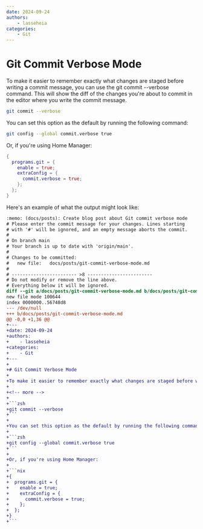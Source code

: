 ```yaml
---
date: 2024-09-24
authors:
    - lasseheia
categories:
    - Git
---
```


# Git Commit Verbose Mode

To make it easier to remember exactly what changes are staged before writing a commit message, you can use the git commit --verbose command. This will show the diff of the changes you're about to commit in the editor where you write the commit message.

<!-- more -->

```zsh
git commit --verbose
```

You can set this option as the default by running the following command:

```zsh
git config --global commit.verbose true
```

Or, if you're using Home Manager:

```nix
{
  programs.git = {
    enable = true;
    extraConfig = {
      commit.verbose = true;
    };
  };
}
```

Here's an example of what the output might look like:

```diff
:memo: (docs/posts): Create blog post about Git commit verbose mode
# Please enter the commit message for your changes. Lines starting
# with '#' will be ignored, and an empty message aborts the commit.
#
# On branch main
# Your branch is up to date with 'origin/main'.
#
# Changes to be committed:
#	new file:   docs/posts/git-commit-verbose-mode.md
#
# ------------------------ >8 ------------------------
# Do not modify or remove the line above.
# Everything below it will be ignored.
diff --git a/docs/posts/git-commit-verbose-mode.md b/docs/posts/git-commit-verbose-mode.md
new file mode 100644
index 0000000..56748d8
--- /dev/null
+++ b/docs/posts/git-commit-verbose-mode.md
@@ -0,0 +1,36 @@
+---
+date: 2024-09-24
+authors:
+    - lasseheia
+categories:
+    - Git
+---
+
+# Git Commit Verbose Mode
+
+To make it easier to remember exactly what changes are staged before writing a commit message, you can use the git commit --verbose command. This will show the diff of the changes you're about to commit in the editor where you write the commit message.
+
+<!-- more -->
+
+```zsh
+git commit --verbose
+```
+
+You can set this option as the default by running the following command:
+
+```zsh
+git config --global commit.verbose true
+```
+
+Or, if you're using Home Manager:
+
+```nix
+{
+  programs.git = {
+    enable = true;
+    extraConfig = {
+      commit.verbose = true;
+    };
+  };
+}
+```
```
